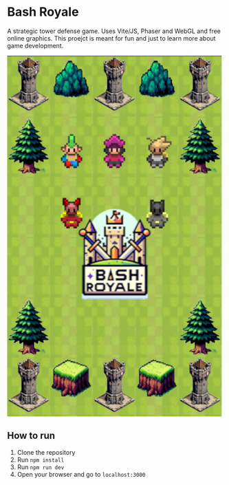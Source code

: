 # Bash Royale
A strategic tower defense game. Uses Vite/JS, Phaser and WebGL and free online graphics. This proejct is meant for fun and just to learn more about game development.

![image](public/logo.png)

## How to run
1. Clone the repository
2. Run `npm install`
3. Run `npm run dev`
4. Open your browser and go to `localhost:3000`